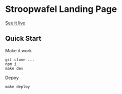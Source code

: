 # Stroopwafel Landing Page

[See it live](https://stroopwafel/app)


## Quick Start
Make it work
```
git clone ...
npm i
make dev
```

Depoy
```
make deploy
```


